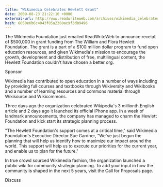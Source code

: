 ```yaml
---
title: "Wikimedia Celebrates Hewlett Grant"
date: 2009-08-23 21:22:10 +0000
external-url: http://www.readwriteweb.com/archives/wikimedia_celebrates_hewlett_grant.php
hash: 6850e0b6c4043f85a2360ac9f3d09496
---
```


The Wikimedia Foundation just emailed ReadWriteWeb to announce receipt of $500,000 in grant funding from The William and Flora Hewlett Foundation. The grant is a part of a $100 million dollar program to fund open education resources, and given Wikimedia's mission to encourage the growth, development and distribution of free, multilingual content, the Hewlett Foundation couldn't have chosen a better org. 


Sponsor


Wikimedia has contributed to open education in a number of ways including by providing full courses and textbooks through Wikiversity and Wikibooks and a number of learning resources and commons material through Wikisource and Wikicommons.





Three days ago the organization celebrated Wikipedia's 3 millionth English article and 2 days ago it launched its official iPhone app. In a week of landmark announcements, the company has managed to charm the Hewlett Foundation and kick start its strategic planning process. 


"The Hewlett Foundation's support comes at a critical time," said Wikimedia Foundation's Executive Director Sue Gardner, "We've just begun the planning that will help us identify how to maximize our impact around the world. This support will help us to execute our priorities for the current year, and enable us to plan for the future." 


In true crowd sourced Wikimedia fashion, the organization launched a public wiki for community strategic planning. To add your input in how the community is shaped in the next 5 years, visit the Call for Proposals page.

Discuss

        

